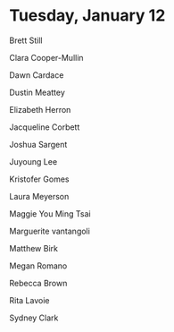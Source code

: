 # Tuesday, January 12

Brett Still

Clara Cooper-Mullin

Dawn Cardace

Dustin Meattey

Elizabeth Herron

Jacqueline Corbett

Joshua Sargent

Juyoung Lee

Kristofer Gomes

Laura Meyerson

Maggie You Ming Tsai

Marguerite vantangoli

Matthew Birk

Megan Romano

Rebecca Brown

Rita Lavoie

Sydney Clark
